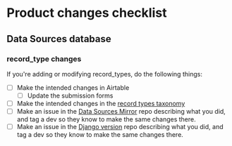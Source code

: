 # Product changes checklist

## Data Sources database

### record\_type changes

If you're adding or modifying record\_types, do the following things:

* [ ] Make the intended changes in Airtable
  * [ ] Update the submission forms
* [ ] Make the intended changes in the [record types taxonomy](../../../activities/data-sources/data-dictionaries/record-types-taxonomy.md)
* [ ] Make an issue in the [Data Sources Mirror](https://github.com/Police-Data-Accessibility-Project/data-sources-mirror/) repo describing what you did, and tag a dev so they know to make the same changes there.
* [ ] Make an issue in the [Django version](https://github.com/Police-Data-Accessibility-Project/django-demo-compose) repo describing what you did, and tag a dev so they know to make the same changes there.
